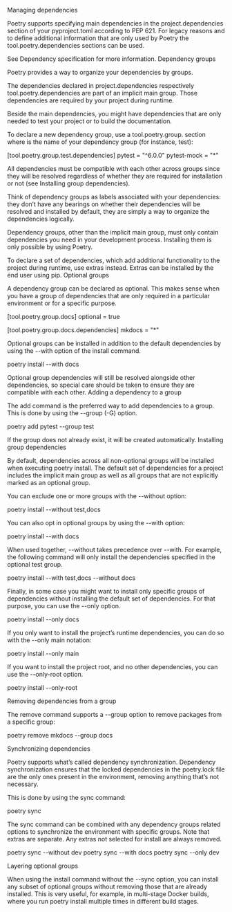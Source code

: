 Managing dependencies

Poetry supports specifying main dependencies in the project.dependencies section of your pyproject.toml according to PEP 621. For legacy reasons and to define additional information that are only used by Poetry the tool.poetry.dependencies sections can be used.

See Dependency specification for more information.
Dependency groups

Poetry provides a way to organize your dependencies by groups.

The dependencies declared in project.dependencies respectively tool.poetry.dependencies are part of an implicit main group. Those dependencies are required by your project during runtime.

Beside the main dependencies, you might have dependencies that are only needed to test your project or to build the documentation.

To declare a new dependency group, use a tool.poetry.group.<group> section where <group> is the name of your dependency group (for instance, test):

[tool.poetry.group.test.dependencies]
pytest = "^6.0.0"
pytest-mock = "*"

All dependencies must be compatible with each other across groups since they will be resolved regardless of whether they are required for installation or not (see Installing group dependencies).

Think of dependency groups as labels associated with your dependencies: they don’t have any bearings on whether their dependencies will be resolved and installed by default, they are simply a way to organize the dependencies logically.

Dependency groups, other than the implicit main group, must only contain dependencies you need in your development process. Installing them is only possible by using Poetry.

To declare a set of dependencies, which add additional functionality to the project during runtime, use extras instead. Extras can be installed by the end user using pip.
Optional groups

A dependency group can be declared as optional. This makes sense when you have a group of dependencies that are only required in a particular environment or for a specific purpose.

[tool.poetry.group.docs]
optional = true

[tool.poetry.group.docs.dependencies]
mkdocs = "*"

Optional groups can be installed in addition to the default dependencies by using the --with option of the install command.

poetry install --with docs

Optional group dependencies will still be resolved alongside other dependencies, so special care should be taken to ensure they are compatible with each other.
Adding a dependency to a group

The add command is the preferred way to add dependencies to a group. This is done by using the --group (-G) option.

poetry add pytest --group test

If the group does not already exist, it will be created automatically.
Installing group dependencies

By default, dependencies across all non-optional groups will be installed when executing poetry install.
The default set of dependencies for a project includes the implicit main group as well as all groups that are not explicitly marked as an optional group.

You can exclude one or more groups with the --without option:

poetry install --without test,docs

You can also opt in optional groups by using the --with option:

poetry install --with docs

When used together, --without takes precedence over --with. For example, the following command will only install the dependencies specified in the optional test group.

poetry install --with test,docs --without docs

Finally, in some case you might want to install only specific groups of dependencies without installing the default set of dependencies. For that purpose, you can use the --only option.

poetry install --only docs

If you only want to install the project’s runtime dependencies, you can do so with the --only main notation:

poetry install --only main

If you want to install the project root, and no other dependencies, you can use the --only-root option.

poetry install --only-root

Removing dependencies from a group

The remove command supports a --group option to remove packages from a specific group:

poetry remove mkdocs --group docs

Synchronizing dependencies

Poetry supports what’s called dependency synchronization. Dependency synchronization ensures that the locked dependencies in the poetry.lock file are the only ones present in the environment, removing anything that’s not necessary.

This is done by using the sync command:

poetry sync

The sync command can be combined with any dependency groups related options to synchronize the environment with specific groups. Note that extras are separate. Any extras not selected for install are always removed.

poetry sync --without dev
poetry sync --with docs
poetry sync --only dev

Layering optional groups

When using the install command without the --sync option, you can install any subset of optional groups without removing those that are already installed. This is very useful, for example, in multi-stage Docker builds, where you run poetry install multiple times in different build stages.